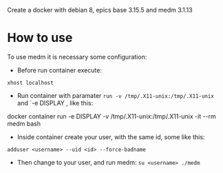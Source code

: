 Create a docker with debian 8, epics base 3.15.5 and medm 3.1.13

# How to use

To use medm it is necessary some configuration:

* Before run container execute:

`xhost localhost`

* Run container with paramater `run -v /tmp/.X11-unix:/tmp/.X11-unix` and `-e DISPLAY , like this:

docker container run -e DISPLAY -v /tmp/.X11-unix:/tmp/.X11-unix -it --rm medm bash

* Inside container create your user, with the same id, some like this:

`adduser <username> --uid <id> --force-badname`

* Then change to your user, and run medm:
`
su <username>
./medm
`


